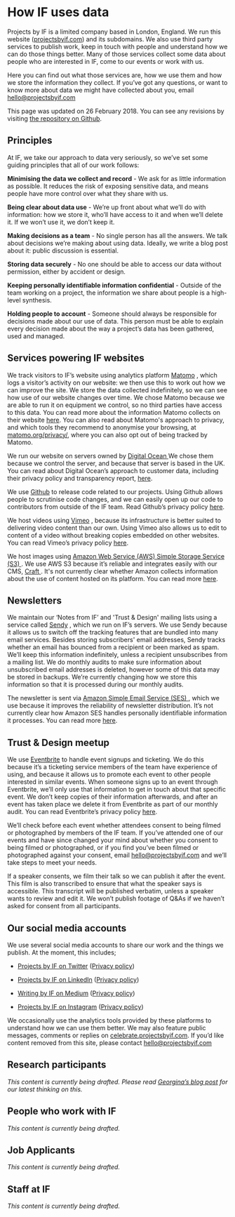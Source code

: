 # How IF uses data

Projects by IF is a limited company based in London, England. We run this website ([projectsbyif.com](https://projectsbyif.com/)) and its subdomains. We also use third party services to publish work, keep in touch with people and understand how we can do those things better. Many of those services collect some data about people who are interested in IF, come to our events or work with us.

Here you can find out what those services are, how we use them and how we store the information they collect. If you’ve got any questions, or want to know more about data we might have collected about you, email [hello@projectsbyif.com](mailto:hello@projectsbyif.com)

This page was updated on 26 February 2018. You can see any revisions by visiting [the repository on Github](https://github.com/projectsbyif/how-if-uses-data).

## Principles
At IF, we take our approach to data very seriously, so we’ve set some guiding principles that all of our work follows:

**Minimising the data we collect and record** - We ask for as little information as possible. It reduces the risk of exposing sensitive data, and means people have more control over what they share with us.

**Being clear about data use** - We’re up front about what we’ll do with information: how we store it, who’ll have access to it and when we’ll delete it. If we won’t use it, we don’t keep it.

**Making decisions as a team** - No single person has all the answers. We talk about decisions we’re making about using data. Ideally, we write a blog post about it: public discussion is essential.

**Storing data securely** - No one should be able to access our data without permission, either by accident or design.

**Keeping personally identifiable information confidential** - Outside of the team working on a project, the information we share about people is a high-level synthesis.

**Holding people to account** - Someone should always be responsible for decisions made about our use of data. This person must be able to explain every decision made about the way a project’s data has been gathered, used and managed.

## Services powering IF websites
We track visitors to IF’s website using analytics platform <span itemscope itemtype="http://schema.org/WebApplication">
  <a itemprop="url" href="https://matomo.org/"><span itemprop="name">Matomo</span></a>
  <meta itemprop="applicationCategory" content="web analytics" />
  <span itemprop="creator" itemscope itemtype="http://schema.org/Corporation">
    <meta itemprop="name" content="Innocraft" />
    <meta itemprop="name" content="InnoCraft Ltd" />
    <meta itemprop="url" content="https://www.innocraft.com/" />
  </span>
</span>, which logs a visitor’s activity on our website: we then use this to work out how we can improve the site. We store the data collected indefinitely, so we can see how use of our website changes over time. We chose Matomo because we are able to run it on equipment we control, so no third parties have access to this data. You can read more about the information Matomo collects on their website [here](https://matomo.org/faq/general/faq_18254/). You can also read about Matomo's approach to privacy, and which tools they recommend to anonymise your browsing, at [matomo.org/privacy/](https://matomo.org/privacy/), where you can also opt out of being tracked by Matomo.

We run our website on servers owned by <span itemscope itemtype="http://schema.org/Corporation">
  <a itemprop="url" href="https://www.digitalocean.com">
    <span itemprop="name">Digital Ocean</span>
  </a>
  <meta itemprop="legalName" content="Digital Ocean LLC" />
  <meta itemprop="address" content="101 Avenue of the Americas 10th Floor New York, NY 10013" />
</span>
We chose them because we control the server, and because that server is based in the UK. You can read about Digital Ocean’s approach to customer data, including their privacy policy and transparency report, [here](https://www.digitalocean.com/legal).

We use <span itemscope itemtype="http://schema.org/WebApplication">
  <a itemprop="url" href="https://github.com"><span itemprop="name">Github</span></a>
  <meta itemprop="applicationCategory" content="hosting" />
  <span itemprop="creator" itemscope="" itemtype="http://schema.org/Corporation">
    <meta itemprop="name" content="GitHub" />
    <meta itemprop="legalName" content="GitHub, Inc." />
    <meta itemprop="address" content="88 Colin P Kelly Jr St, San Francisco, CA 94107, United States" />
  </span>
</span>
 to release code related to our projects. Using Github allows people to scrutinise code changes, and we can easily open up our code to contributors from outside of the IF team. Read Github’s privacy policy [here](https://help.github.com/articles/github-privacy-statement/).

We host videos using <span itemscope itemtype="http://schema.org/WebApplication">
  <a itemprop="url" href="https://vimeo.com/"><span itemprop="name">Vimeo</span></a>
  <meta itemprop="applicationCategory" content="video hosting" />
  <span itemprop="creator" itemscope itemtype="http://schema.org/Corporation">
    <meta itemprop="name" content="Vimeo" />
    <meta itemprop="legalName" content="Vimeo, Inc." />
  </span>
</span>, because its infrastructure is better suited to delivering video content than our own. Using Vimeo also allows us to edit to content of a video without breaking copies embedded on other websites. You can read Vimeo’s privacy policy [here](https://vimeo.com/privacy).

We host images using <span itemscope itemtype="http://schema.org/WebApplication">
  <a itemprop="url" href="https://aws.amazon.com/s3/">
    <span itemprop="name">Amazon Web Service (AWS) Simple Storage Service (S3)</span>
  </a>
  <meta itemprop="applicationCategory" content="cloud computing" />
  <span itemprop="creator" itemscope itemtype="http://schema.org/Corporation">
    <meta itemprop="legalName" content="Amazon Web Services, Inc" />
  </span>
</span>. We use AWS S3 because it’s reliable and integrates easily with our CMS, <span itemscope itemtype="http://schema.org/WebApplication">
  <a itemprop="url" href="https://craftcms.com/">
    <span itemprop="name">Craft</span>
  </a>
  <meta itemprop="applicationCategory" content="content management system" />
  <span itemprop="creator" itemscope itemtype="http://schema.org/Corporation">
    <meta itemprop="legalName" content="Pixel &amp; Tonic, Inc." />
  </span>
</span>. It's not currently clear whether Amazon collects information about the use of content hosted on its platform. You can read more [here](https://aws.amazon.com/compliance/data-privacy-faq/).

## Newsletters
We maintain our ‘Notes from IF’ and 'Trust & Design' mailing lists using a service called <span itemscope itemtype="http://schema.org/WebApplication">
  <a itemprop="url" href="https://sendy.co/"><span itemprop="name">Sendy</span></a>
  <meta itemprop="applicationCategory" content="mailing list manager" />
  <span itemprop="creator" itemscope itemtype="http://schema.org/Corporation">
    <meta itemprop="name" content="Hex" />
    <meta itemprop="url" content="http://www.hex.sg" />
    <meta itemprop="taxId" content="53104117D" />
  </span>
</span>, which we run on IF’s servers. We use Sendy because it allows us to switch off the tracking features that are bundled into many email services. Besides storing subscribers' email addresses, Sendy tracks whether an email has bounced from a recipient or been marked as spam. We’ll keep this information indefinitely, unless a recipient unsubscribes from a mailing list. We do monthly audits to make sure information about unsubscribed email addresses is deleted, however some of this data may be stored in backups. We’re currently changing how we store this information so that it is processed during our monthly audits.

The newsletter is sent via <span itemscope itemtype="http://schema.org/WebApplication">
  <a itemprop="url" href="https://aws.amazon.com/ses/">
    <span itemprop="name">Amazon Simple Email Service (SES)</span>
  </a>
  <meta itemprop="applicationCategory" content="cloud computing" />
  <span itemprop="creator" itemscope itemtype="http://schema.org/Corporation">
    <meta itemprop="legalName" content="Amazon Web Services, Inc" />
  </span>
</span>, which we use because it improves the reliability of newsletter distribution. It’s not currently clear how Amazon SES handles personally identifiable information it processes. You can read more  [here](https://aws.amazon.com/ses/faqs/).

## Trust & Design meetup
We use <span itemscope itemtype="http://schema.org/WebApplication">
  <a itemprop="url" href="https://www.eventbrite.co.uk/"><span itemprop="name">Eventbrite</span></a>
  <meta itemprop="applicationCategory" content="event listing" />
  <span itemprop="creator" itemscope itemtype="http://schema.org/Corporation">
    <meta itemprop="name" content="Eventbrite" />
    <meta itemprop="legalName" content="Eventbrite, Inc" />
    <meta itemprop="address" content="155 5th Street, Floor 7, San Francisco, CA 94103" />
  </span>
</span> to handle event signups and ticketing. We do this because it’s a ticketing service members of the team have experience of using, and because it allows us to promote each event to other people interested in similar events. When someone signs up to an event through Eventbrite, we’ll only use that information to get in touch about that specific event. We don’t keep copies of their information afterwards, and after an event has taken place we delete it from Eventbrite as part of our monthly audit. You can read Eventbrite’s privacy policy [here](https://www.eventbrite.co.uk/support/articles/en_US/Troubleshooting/eventbrite-privacy-policy).

We’ll check before each event whether attendees consent to being filmed or photographed by members of the IF team. If you’ve attended one of our events and have since changed your mind about whether you consent to being filmed or photographed, or if you find you’ve been filmed or photographed against your consent, email [hello@projectsbyif.com](mailto:hello@projectsbyif.com) and we’ll take steps to meet your needs.

If a speaker consents, we film their talk so we can publish it after the event. This film is also transcribed to ensure that what the speaker says is accessible. This transcript will be published verbatim, unless a speaker wants to review and edit it. We won’t publish footage of Q&As if we haven’t asked for consent from all participants.

## Our social media accounts
We use several social media accounts to share our work and the things we publish. At the moment, this includes;

* [Projects by IF on Twitter](https://twitter.com/@projectsbyif) ([Privacy policy](https://twitter.com/en/privacy))

* [Projects by IF on LinkedIn](https://www.linkedin.com/company/10589574) ([Privacy policy](https://www.linkedin.com/legal/privacy-policy))

* [Writing by IF on Medium](https://medium.com/writing-by-if) ([Privacy policy](https://medium.com/policy/medium-privacy-policy-f03bf92035c9))

* [Projects by IF on Instagram](https://www.instagram.com/projectsbyif/) ([Privacy policy](https://help.instagram.com/155833707900388))

We occasionally use the analytics tools provided by these platforms to understand how we can use them better. We may also feature public messages, comments or replies on [celebrate.projectsbyif.com](https://celebrate.projectsbyif.com/). If you’d like content removed from this site, please contact [hello@projectsbyif.com](mailto:hello@projectsbyif.com)

## Research participants
_This content is currently being drafted. Please read [Georgina’s blog post](https://projectsbyif.com/ideas/research-at-if) for our latest thinking on this._

## People who work with IF
_This content is currently being drafted._

## Job Applicants
_This content is currently being drafted._

## Staff at IF
_This content is currently being drafted._